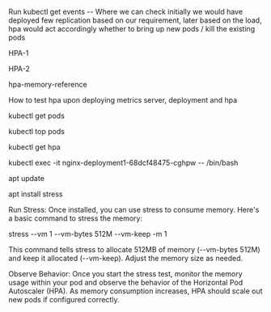Run kubectl get events -- Where we can check initially we would have deployed few replication based on our requirement, later based on the load, hpa would act accordingly whether to bring up new pods / kill the existing pods

HPA-1

HPA-2

hpa-memory-reference

How to test hpa upon deploying metrics server, deployment and hpa

kubectl get pods

kubectl top pods

kubectl get hpa

kubectl exec -it nginx-deployment1-68dcf48475-cghpw -- /bin/bash

apt update

apt install stress

Run Stress: Once installed, you can use stress to consume memory. Here's a basic command to stress the memory:

stress --vm 1 --vm-bytes 512M --vm-keep -m 1

This command tells stress to allocate 512MB of memory (--vm-bytes 512M) and keep it allocated (--vm-keep). Adjust the memory size as needed.

Observe Behavior: Once you start the stress test, monitor the memory usage within your pod and observe the behavior of the Horizontal Pod Autoscaler (HPA). As memory consumption increases, HPA should scale out new pods if configured correctly.
